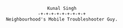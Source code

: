 
<div align="center">


```ocaml
Kunal Singh
-+-+-+-+-+-+-+-+-+
Neighbourhood's Mobile Troubleshooter Guy.
```

</div>
